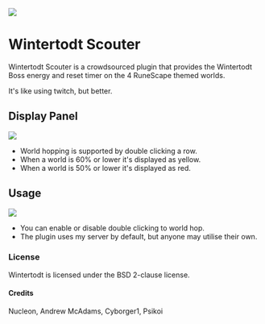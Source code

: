 ![](https://github.com/nucleon/wintertodt-scouter/blob/main/banner.png)
# Wintertodt Scouter 

Wintertodt Scouter is a crowdsourced plugin that provides the Wintertodt Boss energy and reset timer on the 4 RuneScape themed worlds. 

It's like using twitch, but better.

## Display Panel

![](https://github.com/nucleon/wintertodt-scouter/blob/main/panel.png)

- World hopping is supported by double clicking a row.
- When a world is 60% or lower it's displayed as yellow.
- When a world is 50% or lower it's displayed as red.

## Usage

![](https://github.com/nucleon/wintertodt-scouter/blob/main/settings.png)

- You can enable or disable double clicking to world hop.
- The plugin uses my server by default, but anyone may utilise their own. 



### License

Wintertodt is licensed under the BSD 2-clause license. 

#### Credits

Nucleon, Andrew McAdams, Cyborger1, Psikoi
